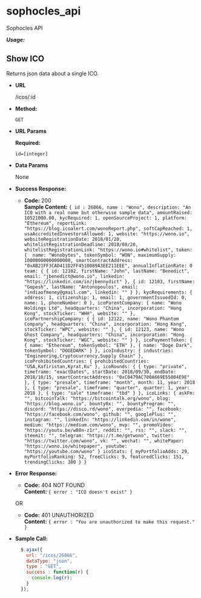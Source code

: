 # sophocles_api
Sophocles API

***Usage:***

**Show ICO**
----
  Returns json data about a single ICO.

* **URL**

  /icos/:id

* **Method:**

  `GET`
  
*  **URL Params**

   **Required:**
 
   `id=[integer]`

* **Data Params**

  None

* **Success Response:**

  * **Code:** 200 <br />
    **Sample Content:** `{ id : 26866,
      name : "Wono",
      description: "An ICO with a real name but otherwise sample data",
      amountRaised: 10521000.00,
      kycRequired: 1,
      openSourceProject: 1,
      platform: "Ethereum",
      reportLink: "https://blog.icoalert.com/wonoReport.php",
      softCapReached: 1,
      usaAccreditedInvestorsAllowed: 1,
      website: "https://wono.io",
      websiteRegistrationDate: 2018/01/20,
      whitelistRegistrationDeadline: 2018/08/20,
      whitelistRegistrationLink: "https://wono.io#whitelist",
      token: { 
          name: "Wonobytes",
          tokenSymbol: "WON",
          maximumSupply: 10000000000000000,
          smartContractAddress: "0xAB21FF3CAD411D2FF4510089A3EE211EEE",
          annualInflationRate: 0
      team: {
          {
            id: 12102,
            firstName: "John",
            lastName: "Benedict",
            email: "jbenedict@wono.io",
            linkedin: "https://linkedin.com/in/jbennydict"
          },
          {
            id: 12103,
            firstName: "Gopesh",
            lastName: "Antonopoulos",
            email: "indiaofmoney@gmail.com",
            linkedin: ""
          }
        },
      kycRequirements: {
          address: 1,
          citizenship: 1,
          email: 1,
          governmentIssuedId: 0,
          name: 1,
          phoneNumber: 0
        },
      icoParentCompany: {
          name: "Wono Holdings Ltd",
          headquarters: "China",
          incorporation: "Hong Kong",
          stockTicker: "WHH",
          website: ""
        },
      icoPartnershipCompany: {
          {
            id: 12122,
            name: "Wono Phantom Company",
            headquarters: "China",
            incorporation: "Hong Kong",
            stockTicker: "WPC",
            website: ""
          },
          {
            id: 12123,
            name: "Wono Ghost Company",
            headquarters: "China",
            incorporation: "Hong Kong",
            stockTicker: "WGC",
            website: ""
          }
        },
      icoPaymentToken: {
          {
            name: "Ethereum",
            tokenSymbol: "ETH"
          },
          {
            name: "Doge Dark",
            tokenSymbol: "DOGEDARK"
          }
        },
      icoIndustry: {
          industries: "Engineering,Cryptocurrency,Supply Chain"
        },
      icoProhibitedCountries: {
          prohibitedCountries: "USA,Kafiristan,Kyrat,Ku"
        },
      icoRounds: {
          {
            type: "private",
            timeframe: "exactDates",
            startDate: 2018/09/30,
            endDate: 2018/10/15,
            smartContractAddress: "0xC0479AC700A669E55004E9E"
          },
          {
            type: "presale",
            timeframe: "month",
            month: 11,
            year: 2018
          },
          {
            type: "presale",
            timeframe: "quarter",
            quarter: 1,
            year: 2018
          },
          {
            type: "sale"
            timeframe: "tbd"
          }
        },
      icoLinks: {
          askFm: "",
          bitcoinTalk: "https://bitcointalk.org/wono",
          blog: "https://blog.wono.io",
          bounty0x: "",
          bountyProgram: "",
          discord: "https://disco.rd/wono",
          everpedia: "",
          facebook: "https://facebook.com/wono",
          github: "",
          googlePlus: "",
          instagram: "",
          linkedIn: "https://linkedin.com/in/wono",
          medium: "https://medium.com/wono",
          mvp: "",
          promoVideo: "https://youtu.be/w08n-z1r",
          reddit: "",
          rss: "",
          slack: "",
          steemit: "",
          telegram: "https://t.me/getwono",
          twitter: "https://twitter.com/wono",
          vk: "",
          wechat: "",
          whitePaper: "https://wono.io/whitepaper",
          youtube: "https://youtube.com/wono"
        }
      icoStats: {
          myPortfolioAdds: 29,
          myPortfolioRanking: 52,
          freeClicks: 9,
          featuredClicks: 151,
          trendingClicks: 300
      }
    }`
 
* **Error Response:**

  * **Code:** 404 NOT FOUND <br />
    **Content:** `{ error : "ICO doesn't exist" }`

  OR

  * **Code:** 401 UNAUTHORIZED <br />
    **Content:** `{ error : "You are unauthorized to make this request." }`

* **Sample Call:**

  ```javascript
    $.ajax({
      url: "/icos/26866",
      dataType: "json",
      type : "GET",
      success : function(r) {
        console.log(r);
      }
    });
  ```
